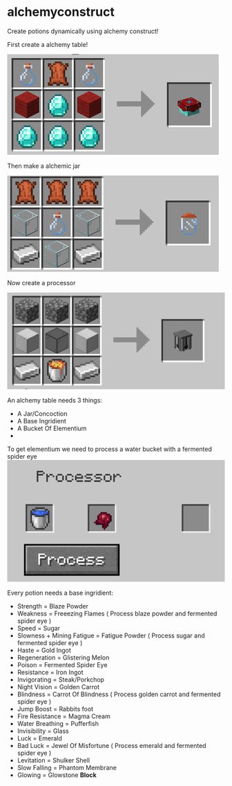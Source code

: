 # alchemyconstruct

Create potions dynamically using alchemy construct!

First create a alchemy table!

![AlchemyTable](images/AlchemyTableRecipe.png)

Then make a alchemic jar

![AlchemyJar](images/AlchemicalJarRecipe.png)

Now create a processor

![Processor](images/ProcessorRecipe.png)

An alchemy table needs 3 things:
- A Jar/Concoction
- A Base Ingridient
- A Bucket Of Elementium
- 
To get elementium we need to process a water bucket with a fermented spider eye
![Processing](images/ProcessElementium.png)

Every potion needs a base ingridient:
- Strength                  = Blaze Powder
- Weakness                  = Freeezing Flames ( Process blaze powder and fermented spider eye )
- Speed                     = Sugar
- Slowness + Mining Fatigue = Fatigue Powder   ( Process sugar and fermented spider eye )
- Haste                     = Gold Ingot
- Regeneration              = Glistering Melon
- Poison                    = Fermented Spider Eye
- Resistance                = Iron Ingot
- Invigorating              = Steak/Porkchop
- Night Vision              = Golden Carrot
- Blindness                 = Carrot Of Blindness ( Process golden carrot and fermented spider eye )
- Jump Boost                = Rabbits foot
- Fire Resistance           = Magma Cream
- Water Breathing           = Pufferfish
- Invisibility              = Glass
- Luck                      = Emerald
- Bad Luck                  = Jewel Of Misfortune ( Process emerald and fermented spider eye )
- Levitation                = Shulker Shell
- Slow Falling              = Phantom Membrane
- Glowing                   = Glowstone **Block**

